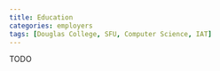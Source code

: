 ```yaml
---
title: Education
categories: employers
tags: [Douglas College, SFU, Computer Science, IAT]
---
```


TODO